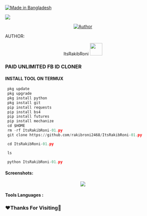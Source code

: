 <p align="left">
<a href="#"><img title="Made in Bangladesh" src="https://img.shields.io/badge/MADE%20IN-BANGLADESH-green?colorA=%23ff0000&colorB=%23017e40&style=for-the-badge"></a>
</p>

<img src="https://camo.githubusercontent.com/de8ac9f96c50b0ea5067b678943d1b90cae2d53a5a19b932cc07af6f33444bbf/68747470733a2f2f6d656469612e74656e6f722e636f6d2f695643694d39573763765941414141642f77656c636f6d652e676966">

<p align="center">
<a href="https://github.com/itsrakibroni"><img title="Author" src="https://img.shields.io/badge/Author-htr--tech-red.svg?style=for-the-badge&logo=github"></a>
</p>


AUTHOR:
   <p align="center">
   ItsRakibRoni <img src="https://media.tenor.com/rePDfDWO3XoAAAAM/hacking.gif" width="40px"></i></b>
   </p> 


### PAID UNLIMITED FB ID CLONER


  
#### INSTALL TOOL ON TERMUX

```python
 pkg update
 pkg upgrade
 pkg install python
 pkg install git
 pip install requests
 pip install bs4
 pip install futures
 pip install mechanize
 cd $HOME 
 rm -rf ItsRakibRoni-01.py
 git clone https://github.com/rakibroni2468/ItsRakibRoni-01.py

 cd ItsRakibRoni-01.py

 ls

 python ItsRakibRoni-01.py
```
#### Screenshots:

<p align="center"><img src="https://media.tenor.com/rePDfDWO3XoAAAAM/hacking.gif width="70px">


#### Tools Languages :


### ❤️Thanks For Visiting🐅